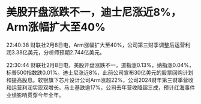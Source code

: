 # 美股开盘涨跌不一，迪士尼涨近8%，Arm涨幅扩大至40%

22:40:38 财联社2月8日电，Arm涨幅扩大至40%，公司第三财季调整后运营利润3.38亿美元，分析师预期2.744亿美元。

22:30:44
财联社2月8日电，美股开盘涨跌不一，道指涨0.13%，纳指涨0.04%，标普500指数跌0.01%。迪士尼涨近8%，此前公司宣布30亿美元的股票回购计划和提高股息。软银旗下芯片设计公司Arm涨超22%，公司2024财年第三财季营收和运营利润实现双增长。马士基跌逾17%，公司去年营收降超三成，预计红海事件业绩影响贯穿今年全年。

